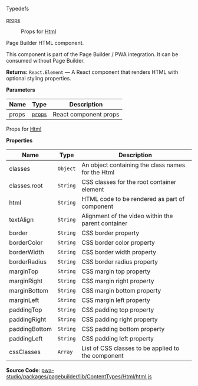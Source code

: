 
Typedefs

<dl>
<dt><a href="#props">props</a></dt>
<dd>

Props for [Html](#Html)

</dd>
</dl>

Page Builder HTML component.

This component is part of the Page Builder / PWA integration. It can be consumed without Page Builder.

**Returns:**
`React.Element`
   — A React component that renders HTML with optional styling properties.

**Parameters**

| Name | Type | Description |
| --- | --- | --- |
| props | [`props`](#props) | React component props |

Props for [Html](#Html)

**Properties**

| Name | Type | Description |
| --- | --- | --- |
| classes | `Object` | An object containing the class names for the Html |
| classes.root | `String` | CSS classes for the root container element |
| html | `String` | HTML code to be rendered as part of component |
| textAlign | `String` | Alignment of the video within the parent container |
| border | `String` | CSS border property |
| borderColor | `String` | CSS border color property |
| borderWidth | `String` | CSS border width property |
| borderRadius | `String` | CSS border radius property |
| marginTop | `String` | CSS margin top property |
| marginRight | `String` | CSS margin right property |
| marginBottom | `String` | CSS margin bottom property |
| marginLeft | `String` | CSS margin left property |
| paddingTop | `String` | CSS padding top property |
| paddingRight | `String` | CSS padding right property |
| paddingBottom | `String` | CSS padding bottom property |
| paddingLeft | `String` | CSS padding left property |
| cssClasses | `Array` | List of CSS classes to be applied to the component |

**Source Code**: [pwa-studio/packages/pagebuilder/lib/ContentTypes/Html/html.js](https://github.com/magento/pwa-studio/blob/develop/packages/pagebuilder/lib/ContentTypes/Html/html.js)